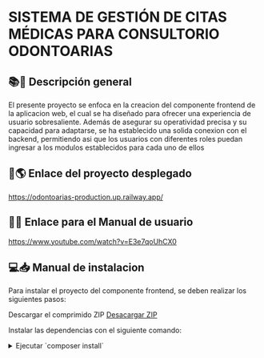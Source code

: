 # SISTEMA DE GESTIÓN DE CITAS MÉDICAS PARA CONSULTORIO ODONTOARIAS

## 📚📖 Descripción general
El presente proyecto se enfoca en la creacion del componente frontend de la aplicacion web, el cual se ha diseñado para ofrecer una experiencia de usuario sobresaliente. Además de asegurar su operatividad precisa y su capacidad para adaptarse, se ha establecido una solida conexion con el backend, permitiendo asi que los usuarios con diferentes roles puedan ingresar a los modulos establecidos para cada uno de ellos

## 🔗🌎 Enlace del proyecto desplegado
https://odontoarias-production.up.railway.app/ 

## 🔗📑 Enlace para el Manual de usuario
https://www.youtube.com/watch?v=E3e7qoUhCX0

## 💻📥 Manual de instalacion
Para instalar el proyecto del componente frontend, se deben realizar los siguientes pasos:

Descargar el comprimido ZIP
[Desacargar ZIP](https://github.com/Lesly-liseth/Odontoarias/archive/refs/heads/master.zip)

Instalar las dependencias con el siguiente comando:
<details>
<summary>Ejecutar `composer install`</summary>

```bash
composer install
</details>
